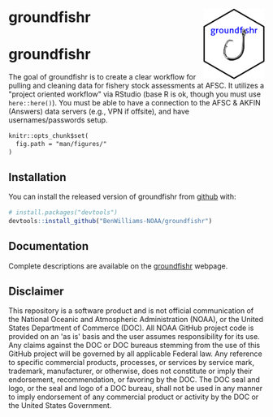 # groundfishr <img src="man/figures/logo.png" align="right" width=120 height=139 alt="" />

# groundfishr

The goal of groundfishr is to create a clear workflow for pulling and cleaning data for fishery stock assessments at AFSC.
It utilizes a "project oriented workflow" via RStudio (base R is ok, though you must use `here::here()`).
You must be able to have a connection to the AFSC & AKFIN (Answers) data servers (e.g., VPN if offsite), and have usernames/passwords setup.

<!-- badges: start -->
<!-- badges: end -->


```{r, include = FALSE}
knitr::opts_chunk$set(
  fig.path = "man/figures/"
)
```

## Installation

You can install the released version of groundfishr from [github](https://github.com/BenWilliams-NOAA/groundfishr) with:

``` r
# install.packages("devtools")
devtools::install_github("BenWilliams-NOAA/groundfishr")
```

## Documentation

Complete descriptions are available on the [groundfishr](https://benwilliams-noaa.github.io/groundfishr/) webpage.

## Disclaimer

This repository is a software product and is not official communication of the National Oceanic and Atmospheric Administration (NOAA), or the United States Department of Commerce (DOC). All NOAA GitHub project code is provided on an 'as is' basis and the user assumes responsibility for its use. Any claims against the DOC or DOC bureaus stemming from the use of this GitHub project will be governed by all applicable Federal law. Any reference to specific commercial products, processes, or services by service mark, trademark, manufacturer, or otherwise, does not constitute or imply their endorsement, recommendation, or favoring by the DOC. The DOC seal and logo, or the seal and logo of a DOC bureau, shall not be used in any manner to imply endorsement of any commercial product or activity by the DOC or the United States Government.

